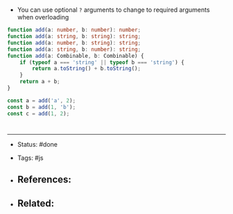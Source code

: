 # 
- You can use optional `?` arguments to change to required arguments when overloading
```ts
function add(a: number, b: number): number;
function add(a: string, b: string): string;
function add(a: number, b: string): string;
function add(a: string, b: number): string;
function add(a: Combinable, b: Combinable) {
    if (typeof a === 'string' || typeof b === 'string') {
        return a.toString() + b.toString();
    }
    return a + b;
}

const a = add('a', 2);
const b = add(1, 'b');
const c = add(1, 2);
```

# 

---
- Status: #done

- Tags: #js

- References:
	- 

- Related:
	- 
